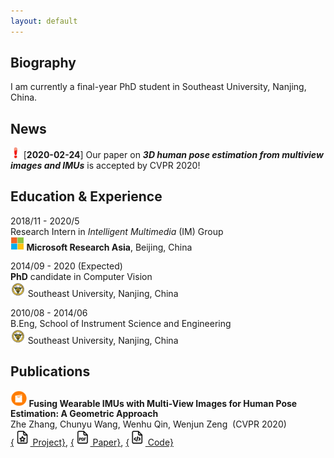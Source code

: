 ```yaml
---
layout: default
---
```


## Biography

I am currently a final-year PhD student in Southeast University, Nanjing, China.

## News

<img src="src/exclam.png" style="zoom:70%;" /> [**2020-02-24**] Our paper on ***3D human pose estimation from multiview images and IMUs*** is accepted by CVPR 2020!

## Education & Experience
2018/11 - 2020/5  
Research Intern in *Intelligent Multimedia* (IM) Group  
<img src="src/microsoft_logo.jpg" style="zoom:30%;" /> **Microsoft Research Asia**, Beijing, China  

2014/09 - 2020 (Expected)  
**PhD** candidate in Computer Vision  
<img src="src/small_seu.jpg" style="zoom:30%;" /> Southeast University, Nanjing, China  

2010/08 - 2014/06  
B.Eng, School of Instrument Science and Engineering  
<img src="src/small_seu.jpg" style="zoom:30%;" /> Southeast University, Nanjing, China  

## Publications

<img src="src/paper.png" style="zoom:20%;" /> **Fusing Wearable IMUs with Multi-View Images for Human Pose Estimation: A Geometric Approach**  
Zhe Zhang, Chunyu Wang, Wenhu Qin, Wenjun Zeng  (CVPR 2020)  
[{<img src="src/project.png" style="zoom:20%;" /> Project}](https://www.zhe-zhang.com/cvpr2020),  [{<img src="src/pdf.png" style="zoom:20%;" /> Paper}](https://arxiv.org/),  [{<img src="src/code.png" style="zoom:20%;" /> Code}](https://github.com/microsoft/imu-human-pose-estimation-pytorch)  





